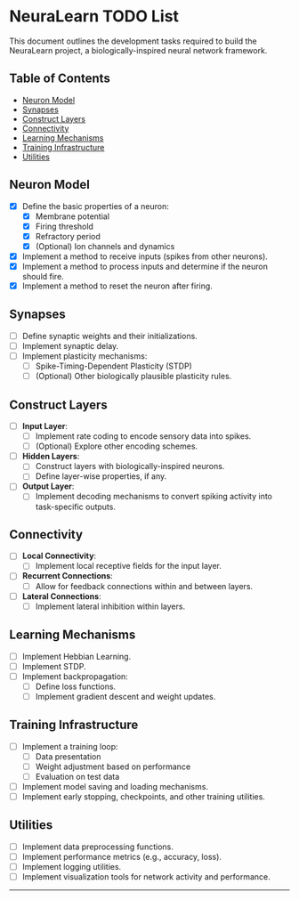 # NeuraLearn TODO List

This document outlines the development tasks required to build the NeuraLearn project, a biologically-inspired neural network framework.

## Table of Contents

- [Neuron Model](#neuron-model)
- [Synapses](#synapses)
- [Construct Layers](#construct-layers)
- [Connectivity](#connectivity)
- [Learning Mechanisms](#learning-mechanisms)
- [Training Infrastructure](#training-infrastructure)
- [Utilities](#utilities)

## Neuron Model

- [x] Define the basic properties of a neuron:
  - [x] Membrane potential
  - [x] Firing threshold
  - [x] Refractory period
  - [x] (Optional) Ion channels and dynamics
- [x] Implement a method to receive inputs (spikes from other neurons).
- [x] Implement a method to process inputs and determine if the neuron should fire.
- [x] Implement a method to reset the neuron after firing.

## Synapses

- [ ] Define synaptic weights and their initializations.
- [ ] Implement synaptic delay.
- [ ] Implement plasticity mechanisms:
  - [ ] Spike-Timing-Dependent Plasticity (STDP)
  - [ ] (Optional) Other biologically plausible plasticity rules.

## Construct Layers

- [ ] **Input Layer**:
  - [ ] Implement rate coding to encode sensory data into spikes.
  - [ ] (Optional) Explore other encoding schemes.
- [ ] **Hidden Layers**:
  - [ ] Construct layers with biologically-inspired neurons.
  - [ ] Define layer-wise properties, if any.
- [ ] **Output Layer**:
  - [ ] Implement decoding mechanisms to convert spiking activity into task-specific outputs.

## Connectivity

- [ ] **Local Connectivity**:
  - [ ] Implement local receptive fields for the input layer.
- [ ] **Recurrent Connections**:
  - [ ] Allow for feedback connections within and between layers.
- [ ] **Lateral Connections**:
  - [ ] Implement lateral inhibition within layers.

## Learning Mechanisms

- [ ] Implement Hebbian Learning.
- [ ] Implement STDP.
- [ ] Implement backpropagation:
  - [ ] Define loss functions.
  - [ ] Implement gradient descent and weight updates.

## Training Infrastructure

- [ ] Implement a training loop:
  - [ ] Data presentation
  - [ ] Weight adjustment based on performance
  - [ ] Evaluation on test data
- [ ] Implement model saving and loading mechanisms.
- [ ] Implement early stopping, checkpoints, and other training utilities.

## Utilities

- [ ] Implement data preprocessing functions.
- [ ] Implement performance metrics (e.g., accuracy, loss).
- [ ] Implement logging utilities.
- [ ] Implement visualization tools for network activity and performance.

---
